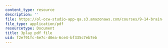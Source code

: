 ```yaml
---
content_type: resource
description: ''
file: https://ol-ocw-studio-app-qa.s3.amazonaws.com/courses/9-14-brain-structure-and-its-origins-spring-2014/f2ef91fc6e7cd0ea6ce4bf335c7eb7eb_555119.pdf
file_type: application/pdf
resourcetype: Document
title: 3play pdf file
uid: f2ef91fc-6e7c-d0ea-6ce4-bf335c7eb7eb
---
```

